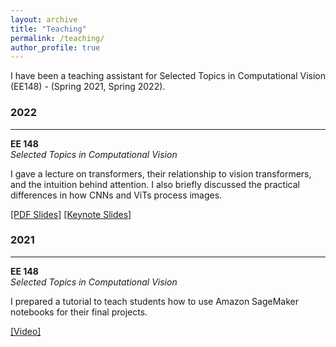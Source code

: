 ```yaml
---
layout: archive
title: "Teaching"
permalink: /teaching/
author_profile: true
---
```


I have been a teaching assistant for Selected Topics in Computational Vision (EE148) - (Spring 2021, Spring 2022).

### 2022
___ 
**EE 148**  
*Selected Topics in Computational Vision*  

I gave a lecture on transformers, their relationship to vision transformers, and the intuition behind attention. I also briefly discussed the practical differences in how CNNs and ViTs process images.

[[PDF Slides]](../files/lectures/transformers_2022/transformers_lecture.pdf) [[Keynote Slides]](../files/lectures/transformers_2022/transformers_lecture.key)

### 2021
___ 
**EE 148**    
*Selected Topics in Computational Vision* 

I prepared a tutorial to teach students how to use Amazon SageMaker notebooks for their final projects.

[[Video]](https://youtu.be/wGGqk7nwDD4)
